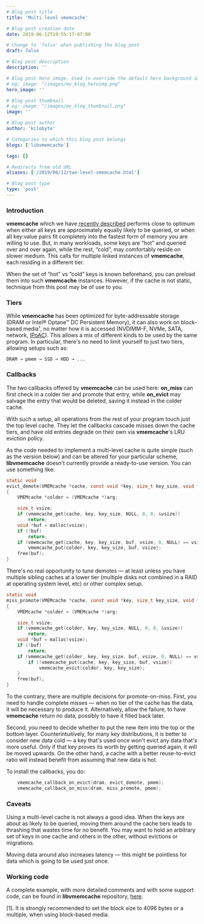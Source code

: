 ```yaml
---
# Blog post title
title: 'Multi-level vmemcache'

# Blog post creation date
date: 2019-06-12T19:55:17-07:00

# Change to 'false' when publishing the blog post
draft: false

# Blog post description
description: ''

# Blog post hero image. Used to override the default hero background image.
# eg: image: "/images/my_blog_heroimg.png"
hero_image: ''

# Blog post thumbnail
# eg: image: "/images/my_blog_thumbnail.png"
image: ''

# Blog post author
author: 'kilobyte'

# Categories to which this blog post belongs
blogs: ['libvmemcache']

tags: []

# Redirects from old URL
aliases: ['/2019/06/12/two-level-vmemcache.html']

# Blog post type
type: 'post'
---
```


### Introduction

**vmemcache** which we have
[recently described](/blog/2019/05/libvmemcache-buffer-based-lru-cache)
performs close to optimum when either all keys are approximately equally
likely to be queried, or when all key:value pairs fit completely into the
fastest form of memory you are willing to use. But, in many workloads, some
keys are “hot” and queried over and over again, while the rest, “cold”, may
comfortably reside on slower medium. This calls for multiple linked instances
of **vmemcache**, each residing in a different tier.

When the set of “hot” vs “cold” keys is known beforehand, you can preload
them into such **vmemcache** instances. However, if the cache is not static,
technique from this post may be of use to you.

### Tiers

While **vmemcache** has been optimized for byte-addressable storage (DRAM or
Intel® Optane™ DC Persistent Memory), it can also work on block-based media¹,
no matter how it is accessed (NVDIMM-F, NVMe, SATA, network,
[IPoAC](https://en.wikipedia.org/wiki/IP_over_Avian_Carriers)). This allows a
mix of different kinds to be used by the same program. In particular,
there's no need to limit yourself to just two tiers, allowing setups such
as:

    DRAM → pmem → SSD → HDD → ...

### Callbacks

The two callbacks offered by **vmemcache** can be used here: **on_miss** can
first check in a colder tier and promote that entry, while **on_evict** may
salvage the entry that would be deleted, saving it instead in the colder
cache.

With such a setup, all operations from the rest of your program touch just
the top level cache. They let the callbacks cascade misses down the cache
tiers, and have old entries degrade on their own via **vmemcache**'s LRU
eviction policy.

As the code needed to implement a multi-level cache is quite simple (such as
the version below) and can be altered for your particular scheme,
**libvmemcache** doesn't currently provide a ready-to-use version. You can
use something like:

```c
static void
evict_demote(VMEMcache *cache, const void *key, size_t key_size, void *arg)
{
	VMEMcache *colder = (VMEMcache *)arg;

	size_t vsize;
	if (vmemcache_get(cache, key, key_size, NULL, 0, 0, &vsize))
		return;
	void *buf = malloc(vsize);
	if (!buf)
		return;
	if (vmemcache_get(cache, key, key_size, buf, vsize, 0, NULL) == vsize)
		vmemcache_put(colder, key, key_size, buf, vsize);
	free(buf);
}
```

There's no real opportunity to tune demotes — at least unless you have
multiple sibling caches at a lower tier (multiple disks not combined in a
RAID at operating system level, etc) or other complex setup.

```c
static void
miss_promote(VMEMcache *cache, const void *key, size_t key_size, void *arg)
{
	VMEMcache *colder = (VMEMcache *)arg;

	size_t vsize;
	if (vmemcache_get(colder, key, key_size, NULL, 0, 0, &vsize))
		return;
	void *buf = malloc(vsize);
	if (!buf)
		return;
	if (vmemcache_get(colder, key, key_size, buf, vsize, 0, NULL) == vsize) {
		if (!vmemcache_put(cache, key, key_size, buf, vsize))
			vmemcache_evict(colder, key, key_size);
	}
	free(buf);
}
```

To the contrary, there are multiple decisions for promote-on-miss. First,
you need to handle complete misses — when no tier of the cache has the data,
it will be necessary to produce it. Alternatively, allow the failure,
to have **vmemcache** return no data, possibly to have it filled back later.

Second, you need to decide whether to put the new item into the top or the
bottom layer. Counterintuitively, for many key distributions, it is better
to consider new data cold — a key that's used once won't evict any data
that's more useful. Only if that key proves its worth by getting queried
again, it will be moved upwards. On the other hand, a cache with a better
reuse-to-evict ratio will instead benefit from assuming that new data is
hot.

To install the callbacks, you do:

```c
	vmemcache_callback_on_evict(dram, evict_demote, pmem);
	vmemcache_callback_on_miss(dram, miss_promote, pmem);
```

### Caveats

Using a multi-level cache is not always a good idea. When the keys are
about as likely to be queried, moving them around the cache tiers leads to
thrashing that wastes time for no benefit. You may want to hold an
arbitrary set of keys in one cache and others in the other, without
evictions or migrations.

Moving data around also increases latency — this might be pointless for data
which is going to be used just once.

### Working code

A complete example, with more detailed comments and with some support code,
can be found in **libvmemcache** repository,
[here](https://github.com/pmem/vmemcache/blob/master/tests/twolevel.c).

[1]. It is strongly recommended to set the block size to 4096 bytes or a
multiple, when using block-based media.
